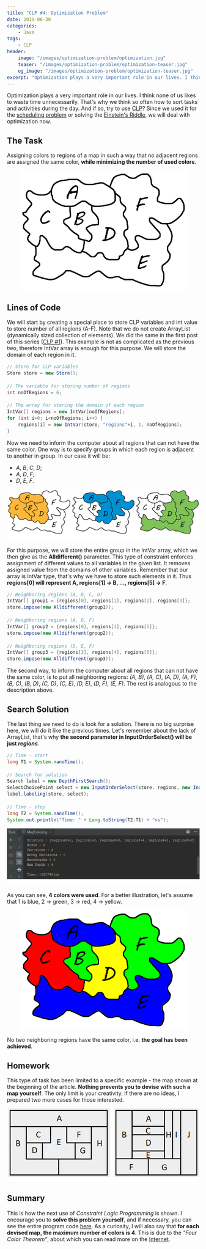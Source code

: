 ```yaml
---
title: "CLP #4: Optimization Problem"
date: 2019-06-30
categories:
    - Java
tags:
    - CLP
header:
    image: "/images/optimization-problem/optimization.jpg"
    teaser: "/images/optimization-problem/optimization-teaser.jpg"
    og_image: "/images/optimization-problem/optimization-teaser.jpg"
excerpt: "Optimization plays a very important role in our lives. I think none of us likes to waste time unnecessarily. That's why we think so often how to sort tasks and activities during the day. And if so, try to use CLP?"
---
```


Optimization plays a very important role in our lives. I think none of us likes to waste time unnecessarily. That's why we think so often how to sort tasks and activities during the day. And if so, try to use <a href="/java/what-is-clp/" target="_blank">CLP</a>? Since we used it for the <a href="/java/scheduling-problem/" target="_blank">scheduling problem</a> or solving the <a href="/java/einstein-riddle/" target="_blank">Einstein's Riddle</a>, we will deal with optimization now.

## The Task
Assigning colors to regions of a map in such a way that no adjacent regions are assigned the same color, **while minimizing the number of used colors**.
<div style="text-align: center;">
    <img alt="result" src="/images/optimization-problem/map-template.png">
</div>

## Lines of Code
We will start by creating a special place to store CLP variables and int value to store number of all regions (A-F). Note that we do not create ArrayList (dynamically sized collection of elements). We did the same in the first post of this series (<a href="/java/what-is-clp/" target="_blank">CLP #1</a>). This example is not as complicated as the previous two, therefore IntVar array is enough for this purpose. We will store the domain of each region in it.

```java
// Store for CLP variables
Store store = new Store();

// The variable for storing number of regions
int noOfRegions = 6;

// The array for storing the domain of each region
IntVar[] regions = new IntVar[noOfRegions];
for (int i=0; i<noOfRegions; i++) {
    regions[i] = new IntVar(store, "regions"+i, 1, noOfRegions);
}
```

Now we need to inform the computer about all regions that can not have the same color. One way is to specify groups in which each region is adjacent to another in group. In our case it will be:
- *A*, *B*, *C*, *D*;
- *A*, *D*, *F*;
- *D*, *E*, *F*. 


<div style="text-align: center;">
    <img alt="result" src="/images/optimization-problem/groups.png">
</div>

For this purpose, we will store the entire group in the IntVar array, which we then give as the **Alldifferent()** parameter. This type of constraint enforces assignment of different values to all variables in the given list. It removes assigned value from the domains of other variables. Remember that our array is IntVar type, that's why we have to store such elements in it. Thus **regions[0] will represent A, regions[1] → B, ..., regions[5] → F**.

```java
// Neighboring regions (A, B, C, D)
IntVar[] group1 = {regions[0], regions[1], regions[2], regions[3]};
store.impose(new Alldifferent(group1));

// Neighboring regions (A, D, F)
IntVar[] group2 = {regions[0], regions[3], regions[5]};
store.impose(new Alldifferent(group2));

// Neighboring regions (D, E, F)
IntVar[] group3 = {regions[3], regions[4], regions[5]};
store.impose(new Alldifferent(group3));
```

The second way, to inform the computer about all regions that can not have the same color, is to put all neighboring regions:
*(A,&nbsp;B)*, *(A,&nbsp;C)*, *(A,&nbsp;D)*, *(A,&nbsp;F)*, *(B,&nbsp;C)*, *(B,&nbsp;D)*, *(C,&nbsp;D)*, *(C,&nbsp;E)*, *(D,&nbsp;E)*, *(D,&nbsp;F)*, *(E,&nbsp;F)*. The rest is analogous to the description above.


## Search Solution
The last thing we need to do is look for a solution. There is no big surprise here, we will do it like the previous times. Let's remember about the lack of ArrayList, that's why **the second parameter in InputOrderSelect() will be just *regions***.

```java
// Time - start
long T1 = System.nanoTime();

// Search for solution
Search label = new DepthFirstSearch();
SelectChoicePoint select = new InputOrderSelect(store, regions, new IndomainMin());
label.labeling(store, select);

// Time - stop
long T2 = System.nanoTime();
System.out.println("Time: " + Long.toString(T2-T1) + "ns");
```
<div style="text-align: center;">
    <img alt="result" src="/images/optimization-problem/result.png">
</div>

As you can see, **4 colors were used**. For a better illustration, let's assume that 1 is blue, 2 → green, 3 → red, 4 → yellow.

<div style="text-align: center;">
    <img alt="result" src="/images/optimization-problem/map-solved.png">
</div>

No two neighboring regions have the same color, i.e. **the goal has been achieved**.

## Homework
This type of task has been limited to a specific example - the map shown at the beginning of the article. **Nothing prevents you to devise with such a map yourself**. The only limit is your creativity. If there are no ideas, I prepared two more cases for those interested.
<div style="text-align: center;">
    <img alt="result" src="/images/optimization-problem/examples.png">
</div>

## Summary
This is how the next use of *Constraint Logic Programming* is shown. I encourage you to **solve this problem yourself**, and if necessary, you can see the entire program code <a href="https://github.com/DrDEXT3R/DrDEXT3R.github.io/tree/master/programs/MapColoring" target="_blank">here</a>. As a curiosity, I will also say that **for each devised map, the maximum number of colors is 4**. This is due to the *"Four Color Theorem"*, about which you can read more on the <a href="https://en.wikipedia.org/wiki/Four_color_theorem" target="_blank">Internet</a>.